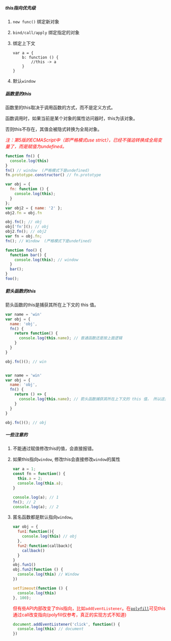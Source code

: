 

##### this指向优先级

1. `new func()` 绑定新对象

2. `bind/call/apply` 绑定指定的对象

3. 绑定上下文

   ```
   var a = {
       b: function () {
           //this -> a
       }
   }
   ```

4. 默认`window`



##### 函数里的this #####

函数里的this取决于调用函数的方式，而不是定义方式。

函数调用时，如果当前是某个对象的属性访问器时，this为该对象。

否则this不存在，其值会被隐式转换为全局对象。

<font color=red>*注：第5版的ECMAScript中（即严格模式use strict），已经不强迫转换成全局变量了，而是赋值为undefined。*</font>

```javascript
function fn() {
  console.log(this)
}
fn() // window  (严格模式下是undefined)
fn.prototype.constructor() // fn.prototype
```

```javascript
var obj = {
  fn: function () {
    console.log(this);
  }
};
var obj2 = { name: '2' };
obj2.fn = obj.fn

obj.fn(); // obj 
obj['fn'](); // obj
obj2.fn(); // obj2
var fn = obj.fn;
fn(); // Window  (严格模式下是undefined)
```

```javascript
function foo() {
  function bar() {
    console.log(this); // window
  }
  bar();
}
foo();
```



##### 箭头函数的this #####

箭头函数的this是捕获其所在上下文的 this 值。

```javascript
var name = 'win'
var obj = {
  name: 'obj',
  fn() {
    return function() {
      console.log(this.name); // 普通函数还是按上面逻辑
    }
  }
}

obj.fn()(); // win


var name = 'win'
var obj = {
  name: 'obj',
  fn() {
    return () => {
      console.log(this.name); // 箭头函数捕获其所在上下文的 this 值， 所以这里的this是指obj
    }
  }
}

obj.fn()(); // obj
```





##### 一些注意的

1. 不能通过赋值修改this的值，会直接报错。

2. 如果this指向`window`, 修改this会直接修改`window`的属性

   ```javascript
   var a = 1;
   const fn = function() {
     this.a = 2;
     console.log(this.a);
   }
   
   console.log(a); // 1
   fn(); // 2
   console.log(a); // 2
   ```

3. 匿名函数都是默认指向`window`。

   ```javascript
   var obj = {
     fun1:function(){
       console.log(this) // obj
     },
     fun2:function(callback){
       callback()
     }
   }
   obj.fun1()
   obj.fun2(function () {
     console.log(this) // Window
   })
   ```

   ```javascript
   setTimeout(function () {
     console.log(this)
   }, 100);
   ```

   

   <font color=red>但有些API内部改变了this指向，比如`addEventListener`。在[`polyfill`](https://developer.mozilla.org/zh-CN/docs/Web/API/EventTarget/addEventListener)可见this通过call改变指向(polyfill仅参考，真正的实现方式不知道)</font>

   ```javascript
   document.addEventListener('click', function() {
     console.log(this) // document
   })
   ```

